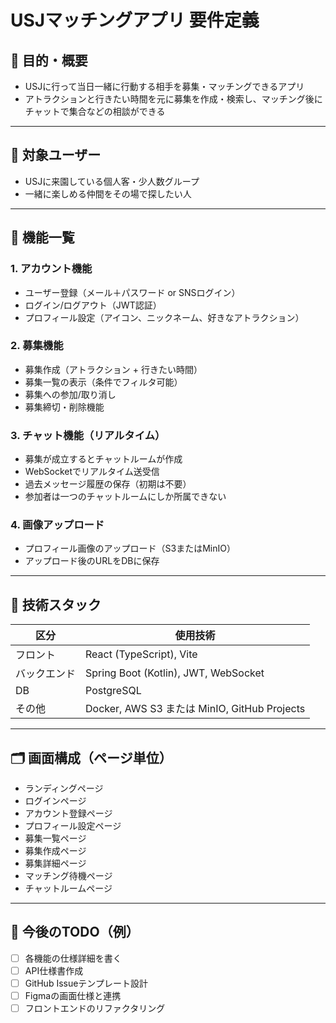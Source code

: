 # USJマッチングアプリ 要件定義

## 🎯 目的・概要
- USJに行って当日一緒に行動する相手を募集・マッチングできるアプリ
- アトラクションと行きたい時間を元に募集を作成・検索し、マッチング後にチャットで集合などの相談ができる

---

## 👤 対象ユーザー
- USJに来園している個人客・少人数グループ
- 一緒に楽しめる仲間をその場で探したい人

---

## 🧩 機能一覧

### 1. アカウント機能
- ユーザー登録（メール＋パスワード or SNSログイン）
- ログイン/ログアウト（JWT認証）
- プロフィール設定（アイコン、ニックネーム、好きなアトラクション）

### 2. 募集機能
- 募集作成（アトラクション + 行きたい時間）
- 募集一覧の表示（条件でフィルタ可能）
- 募集への参加/取り消し
- 募集締切・削除機能

### 3. チャット機能（リアルタイム）
- 募集が成立するとチャットルームが作成
- WebSocketでリアルタイム送受信
- 過去メッセージ履歴の保存（初期は不要）
- 参加者は一つのチャットルームにしか所属できない
### 4. 画像アップロード
- プロフィール画像のアップロード（S3またはMinIO）
- アップロード後のURLをDBに保存

---

## 🔧 技術スタック

| 区分     | 使用技術                                      |
| ------ | ----------------------------------------- |
| フロント   | React (TypeScript), Vite                  |
| バックエンド | Spring Boot (Kotlin), JWT, WebSocket      |
| DB     | PostgreSQL                                |
| その他    | Docker, AWS S3 または MinIO, GitHub Projects |

---

## 🗂️ 画面構成（ページ単位）

- ランディングページ
- ログインページ
- アカウント登録ページ
- プロフィール設定ページ
- 募集一覧ページ
- 募集作成ページ
- 募集詳細ページ
- マッチング待機ページ
- チャットルームページ

---

## 📝 今後のTODO（例）

- [ ] 各機能の仕様詳細を書く
- [ ] API仕様書作成
- [ ] GitHub Issueテンプレート設計
- [ ] Figmaの画面仕様と連携
- [ ] フロントエンドのリファクタリング